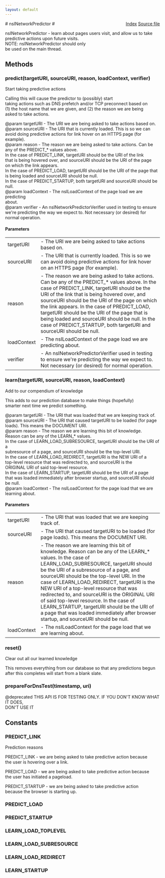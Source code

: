 ```yaml
---
layout: default
---
```

<div class='links' style='float:right'><a href="../index.html">Index</a>
<a href="http://dxr.mozilla.org/mozilla-central/source/netwerk/base/public/nsINetworkPredictor.idl">Source file</a>
</div>
# nsINetworkPredictor #
  
nsINetworkPredictor - learn about pages users visit, and allow us to take  
                      predictive actions upon future visits.  
                      NOTE: nsINetworkPredictor should only  
                      be used on the main thread.  
  

## Methods ##

### predict(targetURI, sourceURI, reason, loadContext, verifier) ###
  
Start taking predictive actions  
  
Calling this will cause the predictor to (possibly) start  
taking actions such as DNS prefetch and/or TCP preconnect based on  
(1) the host name that we are given, and (2) the reason we are being  
asked to take actions.  
  
@param targetURI - The URI we are being asked to take actions based on.  
@param sourceURI - The URI that is currently loaded. This is so we can  
  avoid doing predictive actions for link hover on an HTTPS page (for  
  example).  
@param reason - The reason we are being asked to take actions. Can be  
  any of the PREDICT_* values above.  
  In the case of PREDICT_LINK, targetURI should be the URI of the link  
  that is being hovered over, and sourceURI should be the URI of the page  
  on which the link appears.  
  In the case of PREDICT_LOAD, targetURI should be the URI of the page that  
  is being loaded and sourceURI should be null.  
  In the case of PREDICT_STARTUP, both targetURI and sourceURI should be  
  null.  
@param loadContext - The nsILoadContext of the page load we are predicting  
  about.  
@param verifier - An nsINetworkPredictorVerifier used in testing to ensure  
  we're predicting the way we expect to. Not necessary (or desired) for  
  normal operation.  
  

#### Parameters ####

<table>

<tr>
<td>targetURI</td>
<td>- The URI we are being asked to take actions based on.  
</td>
</tr>

<tr>
<td>sourceURI</td>
<td>- The URI that is currently loaded. This is so we can  
  avoid doing predictive actions for link hover on an HTTPS page (for  
  example).  
</td>
</tr>

<tr>
<td>reason</td>
<td>- The reason we are being asked to take actions. Can be  
  any of the PREDICT_* values above.  
  In the case of PREDICT_LINK, targetURI should be the URI of the link  
  that is being hovered over, and sourceURI should be the URI of the page  
  on which the link appears.  
  In the case of PREDICT_LOAD, targetURI should be the URI of the page that  
  is being loaded and sourceURI should be null.  
  In the case of PREDICT_STARTUP, both targetURI and sourceURI should be  
  null.  
</td>
</tr>

<tr>
<td>loadContext</td>
<td>- The nsILoadContext of the page load we are predicting  
  about.  
</td>
</tr>

<tr>
<td>verifier</td>
<td>- An nsINetworkPredictorVerifier used in testing to ensure  
  we're predicting the way we expect to. Not necessary (or desired) for  
  normal operation.  
</td>
</tr>

</table>

### learn(targetURI, sourceURI, reason, loadContext) ###
  
Add to our compendium of knowledge  
  
This adds to our prediction database to make things (hopefully)  
smarter next time we predict something.  
  
@param targetURI - The URI that was loaded that we are keeping track of.  
@param sourceURI - The URI that caused targetURI to be loaded (for page  
  loads). This means the DOCUMENT URI.  
@param reason - The reason we are learning this bit of knowledge.  
  Reason can be any of the LEARN_* values.  
  In the case of LEARN_LOAD_SUBRESOURCE, targetURI should be the URI of a  
  subresource of a page, and sourceURI should be the top-level URI.  
  In the case of LEARN_LOAD_REDIRECT, targetURI is the NEW URI of a  
  top-level resource that was redirected to, and sourceURI is the  
  ORIGINAL URI of said top-level resource.  
  In the case of LEARN_STARTUP, targetURI should be the URI of a page  
  that was loaded immediately after browser startup, and sourceURI should  
  be null.  
@param loadContext - The nsILoadContext for the page load that we are  
  learning about.  
  

#### Parameters ####

<table>

<tr>
<td>targetURI</td>
<td>- The URI that was loaded that we are keeping track of.  
</td>
</tr>

<tr>
<td>sourceURI</td>
<td>- The URI that caused targetURI to be loaded (for page  
  loads). This means the DOCUMENT URI.  
</td>
</tr>

<tr>
<td>reason</td>
<td>- The reason we are learning this bit of knowledge.  
  Reason can be any of the LEARN_* values.  
  In the case of LEARN_LOAD_SUBRESOURCE, targetURI should be the URI of a  
  subresource of a page, and sourceURI should be the top-level URI.  
  In the case of LEARN_LOAD_REDIRECT, targetURI is the NEW URI of a  
  top-level resource that was redirected to, and sourceURI is the  
  ORIGINAL URI of said top-level resource.  
  In the case of LEARN_STARTUP, targetURI should be the URI of a page  
  that was loaded immediately after browser startup, and sourceURI should  
  be null.  
</td>
</tr>

<tr>
<td>loadContext</td>
<td>- The nsILoadContext for the page load that we are  
  learning about.  
</td>
</tr>

</table>

### reset() ###
  
Clear out all our learned knowledge  
  
This removes everything from our database so that any predictions begun  
after this completes will start from a blank slate.  
  

### prepareForDnsTest(timestamp, uri) ###
  
@deprecated THIS API IS FOR TESTING ONLY. IF YOU DON'T KNOW WHAT IT DOES,  
DON'T USE IT  
  

## Constants ##

### PREDICT_LINK ###
  
Prediction reasons  
  
PREDICT_LINK - we are being asked to take predictive action because  
the user is hovering over a link.  
  
PREDICT_LOAD - we are being asked to take predictive action because  
the user has initiated a pageload.  
  
PREDICT_STARTUP - we are being asked to take predictive action  
because the browser is starting up.  
  

### PREDICT_LOAD ###

### PREDICT_STARTUP ###

### LEARN_LOAD_TOPLEVEL ###

### LEARN_LOAD_SUBRESOURCE ###

### LEARN_LOAD_REDIRECT ###

### LEARN_STARTUP ###
